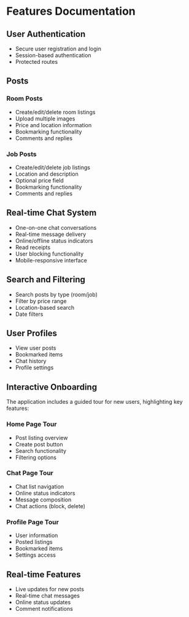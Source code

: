 # Features Documentation

## User Authentication
- Secure user registration and login
- Session-based authentication
- Protected routes

## Posts
### Room Posts
- Create/edit/delete room listings
- Upload multiple images
- Price and location information
- Bookmarking functionality
- Comments and replies

### Job Posts
- Create/edit/delete job listings
- Location and description
- Optional price field
- Bookmarking functionality
- Comments and replies

## Real-time Chat System
- One-on-one chat conversations
- Real-time message delivery
- Online/offline status indicators
- Read receipts
- User blocking functionality
- Mobile-responsive interface

## Search and Filtering
- Search posts by type (room/job)
- Filter by price range
- Location-based search
- Date filters

## User Profiles
- View user posts
- Bookmarked items
- Chat history
- Profile settings

## Interactive Onboarding
The application includes a guided tour for new users, highlighting key features:

### Home Page Tour
- Post listing overview
- Create post button
- Search functionality
- Filtering options

### Chat Page Tour
- Chat list navigation
- Online status indicators
- Message composition
- Chat actions (block, delete)

### Profile Page Tour
- User information
- Posted listings
- Bookmarked items
- Settings access

## Real-time Features
- Live updates for new posts
- Real-time chat messages
- Online status updates
- Comment notifications
